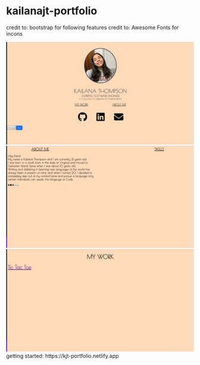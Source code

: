 # kailanajt-portfolio
credit to: bootstrap for following features
credit to: Awesome Fonts for incons

<img src="./assets/homepage.png">
<img src="./assets/about.png">
<img src="./assets/work.png">
getting started: https://kjt-portfolio.netlify.app